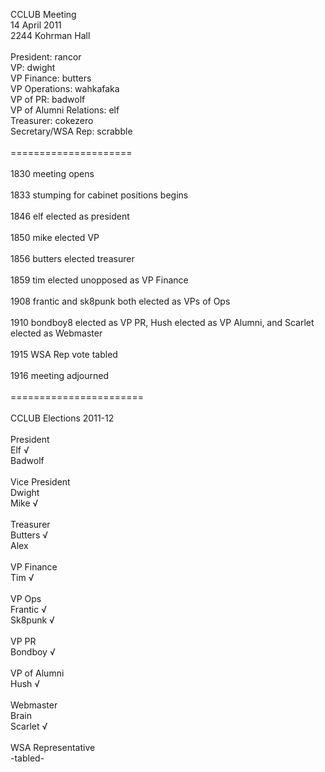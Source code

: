 CCLUB Meeting<br />
14 April 2011<br />
2244 Kohrman Hall<br />
<br />
President: rancor<br />
VP: dwight<br />
VP Finance: butters<br />
VP Operations: wahkafaka<br />
VP of PR: badwolf<br />
VP of Alumni Relations: elf<br />
Treasurer: cokezero<br />
Secretary/WSA Rep: scrabble<br />
<br />
=====================<br />
<br />
1830 meeting opens<br />
<br />
1833 stumping for cabinet positions begins<br />
<br />
1846 elf elected as president<br />
<br />
1850 mike elected VP<br />
<br />
1856 butters elected treasurer<br />
<br />
1859 tim elected unopposed as VP Finance<br />
<br />
1908 frantic and sk8punk both elected as VPs of Ops<br />
<br />
1910 bondboy8 elected as VP PR, Hush elected as VP Alumni, and Scarlet elected as Webmaster<br />
<br />
1915 WSA Rep vote tabled<br />
<br />
1916 meeting adjourned<br />
<br />
=======================<br />
<br />
CCLUB Elections 2011-12<br />
<br />
President<br />
Elf &#8730;<br />
Badwolf<br />
<br />
Vice President<br />
Dwight <br />
Mike &#8730;<br />
<br />
Treasurer<br />
Butters &#8730;<br />
Alex<br />
<br />
VP Finance<br />
Tim &#8730;<br />
<br />
VP Ops<br />
Frantic &#8730;<br />
Sk8punk &#8730;<br />
<br />
VP PR<br />
Bondboy &#8730;<br />
<br />
VP of Alumni<br />
Hush &#8730;<br />
<br />
Webmaster<br />
Brain<br />
Scarlet &#8730;<br />
<br />
WSA Representative<br />
-tabled-<br />
<br />
<br />
<br />
<br />
<br />
